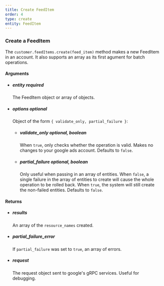 ```yaml
---
title: Create FeedItem 
order: 4
type: create
entity: FeedItem 
---
```


### Create a FeedItem 

The `customer.feedItems.create(feed_item)` method makes a new FeedItem in an account. It also supports an array as its first agument for batch operations.


#### Arguments

- ##### entity *required* 
    The FeedItem object or array of objects.
- ##### options *optional*
    Object of the form `{ validate_only, partial_failure }`:
    - ##### validate_only *optional, boolean* 
        When `true`, only checks whether the operation is valid. Makes no changes to your google ads account. Defaults to `false`.
    - ##### partial_failure *optional, boolean*
        Only useful when passing in an array of entities. When `false`, a single failure in the array of entities to create will cause the whole operation to be rolled back. When `true`, the system will still create the non-failed entities. Defaults to `false`.


#### Returns

- ##### results
    An array of the `resource_names` created.
- ##### partial_failure_error
    If `partial_failure` was set to `true`, an array of errors.
- ##### request
    The request object sent to google's gRPC services. Useful for debugging.
